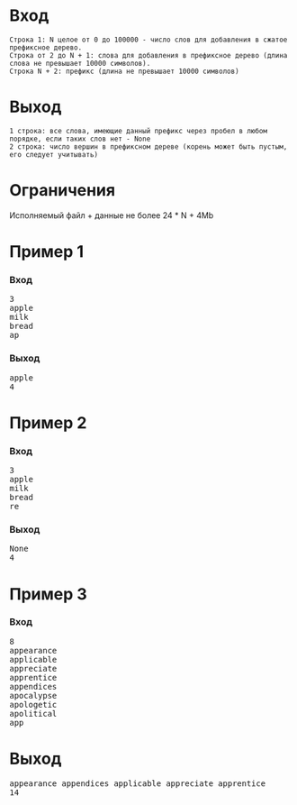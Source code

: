 # Вход
	Строка 1: N целое от 0 до 100000 - число слов для добавления в сжатое префиксное дерево.
	Строка от 2 до N + 1: слова для добавления в префиксное дерево (длина слова не превышает 10000 символов).
	Строка N + 2: префикс (длина не превышает 10000 символов)

# Выход
    1 строка: все слова, имеющие данный префикс через пробел в любом порядке, если таких слов нет - None
    2 строка: число вершин в префиксном дереве (корень может быть пустым, его следует учитывать)

# Ограничения
Исполняемый файл + данные не более 24 * N + 4Mb

# Пример 1
### Вход
<pre>
3
apple
milk
bread
ap
</pre>

### Выход
<pre>
apple
4
</pre>

# Пример 2
### Вход
<pre>
3
apple
milk
bread
re
</pre>

### Выход
<pre>
None
4
</pre>

# Пример 3
### Вход
<pre>
8
appearance
applicable
appreciate
apprentice
appendices
apocalypse
apologetic
apolitical
app
</pre>

# Выход
<pre>
appearance appendices applicable appreciate apprentice
14
</pre>
